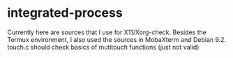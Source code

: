 # integrated-process
Currently here are sources that I use for X11/Xorg-check. Besides the Termux environment, I also used the sources in MobaXterm and Debian 9.2. touch.c should check basics of mutitouch functions (just not valid)
